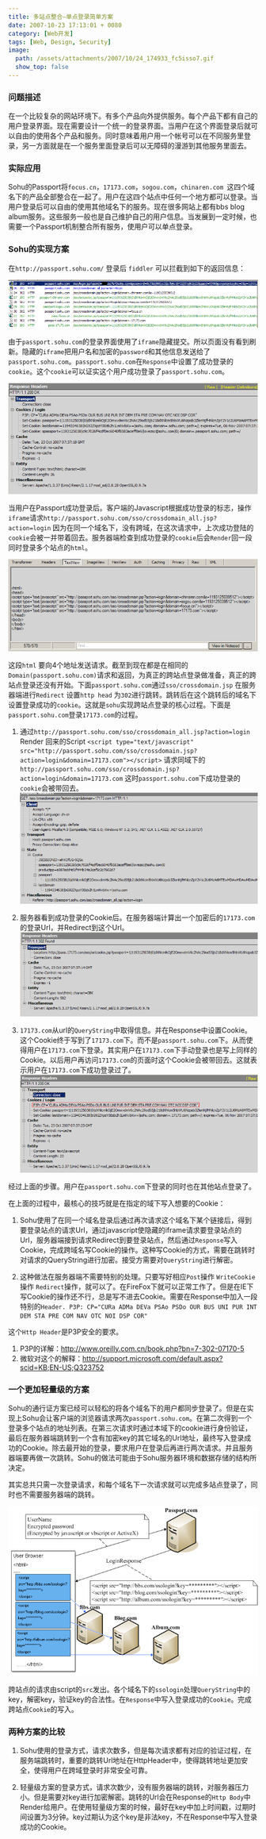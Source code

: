 ```yaml
---
title: 多站点整合―单点登录简单方案
date: 2007-10-23 17:13:01 + 0080
category: [Web开发]
tags: [Web, Design, Security]
image:
  path: /assets/attachments/2007/10/24_174933_fc5isso7.gif
  show_top: false
---
```


### 问题描述
在一个比较复杂的网站环境下。有多个产品向外提供服务。每个产品下都有自己的用户登录界面。现在需要设计一个统一的登录界面。当用户在这个界面登录后就可以自由的使用各个产品和服务。同时意味着用户用一个帐号可以在不同服务里登录，另一方面就是在一个服务里面登录后可以无障碍的漫游到其他服务里面去。  

### 实际应用
Sohu的Passport将`focus.cn`，`17173.com`，`sogou.com`，`chinaren.com `这四个域名下的产品全部整合在一起了。用户在这四个站点中任何一个地方都可以登录。当用户登录后可以自由的使用其他域名下的服务。现在很多网站上都有bbs blog album服务。这些服务一般也是自己维护自己的用户信息。当发展到一定时候，也需要一个Passport机制整合所有服务，使用户可以单点登录。  

### Sohu的实现方案 
在`http://passport.sohu.com/` 登录后 `fiddler` 可以拦截到如下的返回信息：  

![net traffic](/assets/attachments/2007/10/23_220611_tqixsso1.gif)  

由于`passport.sohu.com`的登录界面使用了`iframe`隐藏提交。所以页面没有看到刷新。隐藏的`iframe`把用户名和加密的`password`和其他信息发送给了`passport.sohu.com`。`passport.sohu.com`在`Response`中设置了成功登录的`cookie`。这个`cookie`可以证实这个用户成功登录了`passport.sohu.com`。  

![http traffic](/assets/attachments/2007/10/23_220615_if8lsso2.gif)  

当用户在Passport成功登录后。客户端的Javascript根据成功登录的标志，操作`iframe`请求`http://passport.sohu.com/sso/crossdomain_all.jsp?action=login` 因为在同一个域名下，没有跨域，在这次请求中，上次成功登陆的`cookie`会被一并带着回去。服务器端检查到成功登录的`cookie`后会`Render`回一段同时登录多个站点的`html`。

![http traffic](/assets/attachments/2007/10/23_220619_74vasso3.gif)  

这段`html` 要向4个地址发送请求。截至到现在都是在相同的`Domain(passport.sohu.com)`请求和返回，为真正的跨站点登录做准备，真正的跨站点登录还没有开始。下面`passport.sohu.com`通过`sso/crossdomain.jsp` 在服务器端进行`Redirect` 设置`http head` 为`302`进行跳转。跳转后在这个跳转后的域名下设置登录成功的`cookie`。这就是`sohu`实现跨站点登录的核心过程。下面是`passport.sohu.com`登录`17173.com`的过程。 

1. 通过`http://passport.sohu.com/sso/crossdomain_all.jsp?action=login` Render 回来的Script `<script type="text/javascript" src="http://passport.sohu.com/sso/crossdomain.jsp?action=login&domain=17173.com"></script>` 请求同域下的 `http://passport.sohu.com/sso/crossdomain.jsp?action=login&domain=17173.com` 这时`passport.sohu.com`下成功登录的`cookie`会被带回去。   
![http traffic](/assets/attachments/2007/10/23_220622_c02fsso4.gif)  

2. 服务器看到成功登录的Cookie后。在服务器端计算出一个加密后的`17173.com`的登录Url，并Redirect到这个Url。   
![redirect](/assets/attachments/2007/10/23_220626_liapsso5.gif)  

3. `17173.com`从url的`QueryString`中取得信息。并在Response中设置Cookie。这个Cookie终于写到了`17173.com`下。而不是`passport.sohu.com`下。从而使得用户在`17173.com`下登录。其实用户在`17173.com`下手动登录也是写上同样的Cookie。以后用户再访问`17173.com`的页面时这个Cookie会被带回去。这就表示用户在`17173.com`下成功登录过了。   
![http traffic](/assets/attachments/2007/10/23_220629_96xbsso6.gif)  

经过上面的步骤。用户在`passport.sohu.com`下登录的同时也在其他站点登录了。  

在上面的过程中，最核心的技巧就是在指定的域下写入想要的Cookie： 

1. Sohu使用了在同一个域名登录后通过再次请求这个域名下某个链接后，得到要登录站点的请求Url，通过javascript使隐藏的iframe请求要登录站点的Url，服务器端接到请求Redirect到要登录站点，然后通过`Response`写入Cookie，完成跨域名写Cookie的操作。这种写Cookie的方式，需要在跳转时对请求的QueryString进行加密。接受方需要对`QueryString`进行解密。

2. 这种做法在服务器端不需要特别的处理。只要写好相应`Post`操作 `WriteCookie` 操作 `Redirect`操作，就可以了。在FireFox下就可以正常工作了。但是在IE下写Cookie的操作还不行，总是写不进去Cookie。需要在Response中加入一段特别的`Header. P3P: CP="CURa ADMa DEVa PSAo PSDo OUR BUS UNI PUR INT DEM STA PRE COM NAV OTC NOI DSP COR"`

这个`Http Header`是P3P安全的要求。
1. P3P的详解：http://www.oreilly.com.cn/book.php?bn=7-302-07170-5
1. 微软对这个的解释：http://support.microsoft.com/default.aspx?scid=KB;EN-US;Q323752

### 一个更加轻量级的方案 
Sohu的通行证方案已经可以轻松的将各个域名下的用户都同步登录了。但是在实现上Sohu会让客户端的浏览器请求两次`passport.sohu.com`。在第二次得到一个登录多个站点的地址列表。在第三次请求时通过本域下的cookie进行身份验证，最后在服务器端跳转到一个含有加密key的其它域名的Url地址，最终写入登录成功的Cookie。除去最开始的登录，要求用户在登录后再进行两次请求。并且服务器端要再做一次跳转。Sohu的做法可能由于Sohu服务器环境和数据存储的结构所决定。  

其实总共只需一次登录请求，和每个域名下一次请求就可以完成多站点登录了，同时也不需要服务器端的跳转。  

![full view](/assets/attachments/2007/10/24_174933_fc5isso7.gif)  

跨站点的请求由script的`src`发出。各个域名下的`ssologin`处理`QueryString`中的key，解密key，验证key的合法性。在`Response`中写入登录成功的`Cookie`。完成跨站点`Cookie`的写入。  

### 两种方案的比较  

1. Sohu使用的登录方式，请求次数多，但是每次请求都有对应的验证过程，在服务端跳转时，重要的跳转Url地址在HttpHeader中，使得跳转地址更加安全，使得用户在跨域登录时非常安全可靠。 

2. 轻量级方案的登录方式，请求次数少，没有服务器端的跳转，对服务器压力小。但是需要对key进行加密解密。跳转的Url会在Response的`Http Body`中Render给用户。在使用轻量级方案的时候，最好在key中加上时间戳，过期时间设置为3分钟。key过期认为这个key是非法key，不在Response中写入登录成功的Cookie。
